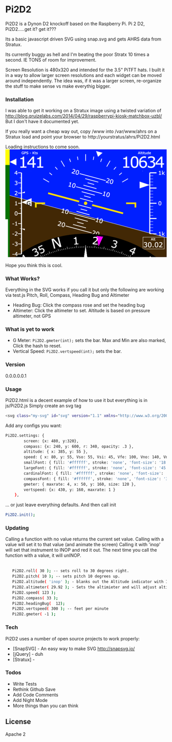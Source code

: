 # Pi2D2

Pi2D2 is a Dynon D2 knockoff based on the Raspberry Pi. Pi 2 D2, Pi2D2.....get it?  get it???

Its a basic javascript driven SVG using snap.svg and gets AHRS data from Stratux.

Its currently buggy as hell and I'm beating the poor Stratx 10 times a second. IE TONS of room for improvement.

Screen Resolution is 480x320 and intended for the 3.5" PiTFT hats. I built it in a way to allow larger screen resolutions and each widget can be moved around independently. The idea was, if it was a larger screen, re-organize the stuff to make sense vs make everythig bigger.

### Installation 
I was able to get it working on a Stratux image using a twisted variation of 
http://blog.qruizelabs.com/2014/04/29/raspberrypi-kiosk-matchbox-uzbl/
But I don't have it documented yet.

If you really want a cheap way out, copy /www into /var/www/ahrs on a Stratux load and point your browser to http://yourstratus/ahrs/Pi2D2.html

Loading instructions to come soon.
![alt text](https://raw.githubusercontent.com/Bagarre/Pi2D2/master/screenshots/Pi2D2Shot2.png)

Hope you think this is cool.

### What Works?
Everything in the SVG works if you call it but only the following are working via test.js
Pitch, Roll, Compass, Heading Bug and Altimeter
* Heading Bug: Click the compass rose and set the heading bug
* Altimeter: Click the altimeter to set. Altitude is based on pressure altimeter, not GPS


### What is yet to work
* G Meter: `Pi2D2.gmeter(int);` sets the bar. Max and Min are also marked, Click the hash to reset.
* Vertical Speed: `Pi2D2.vertspeed(int);` sets the bar.


### Version
0.0.0.0.0.1

### Usage

Pi2D2.html is a decent example of how to use it but everything is in js/Pi2D2.js
Simply create an svg tag
```sh
<svg class="my-svg" id="svg" version="1.1" xmlns="http://www.w3.org/2000/svg" height="320px" width="480px"></svg>
```
Add any configs you want:

```sh
Pi2D2.settings: {
        screen: {x: 480, y:320},
        compass: {x: 240, y: 600, r: 340, opacity: .3 },
        altitude: { x: 385, y: 55 },
        speed: { x: 80, y: 55, Vso: 55, Vsi: 45, Vfe: 100, Vno: 140, Vne: 160 },
        smallFont: { fill: '#ffffff', stroke: 'none', 'font-size': '18', 'text-anchor': 'middle' },
        largeFont: { fill: '#ffffff', stroke: 'none', 'font-size': '45', 'text-anchor': 'middle' },
        cardinalFont: { fill: '#ffffff', stroke: 'none', 'font-size': '40', 'text-anchor': 'middle' },
        compassFont: { fill: '#ffffff', stroke: 'none', 'font-size': '30', 'text-anchor': 'middle' },
        gmeter: { maxrate: 4, x: 50, y: 160, size: 120 },
        vertspeed: {x: 430, y: 160, maxrate: 1 }
    },

```
 ... or just leave everything defaults.
 And then call init
```sh
Pi2D2.init();
```

### Updating
Calling a function with no value  returns the current set value.
Calling with a value will set it to that value (and animate the screen)
Calling it with 'inop' will set that instrument to INOP and red it out.
The next time you call the function with a value, it will unINOP.

```sh

   Pi2D2.roll( 30 ); -- sets roll to 30 degrees right.
   Pi2D2.pitch( 10 ); -- sets pitch 10 degrees up.
   Pi2D2.altitude( 'inop' ); - blanks out the Altitude indicator with INOP;   
   Pi2D2.altimeter( 29.92 ); - Sets the altimieter and will adjust altitude accordingly   
   Pi2D2.speed( 123 );
   Pi2D2.compass( 33 );
   Pi2D2.headingBug(  12);
   Pi2D2.vertspeed( 300 ); -- feet per minute
   Pi2D2.gmeter( -1 );

```


### Tech

Pi2D2 uses a number of open source projects to work properly:

* [SnapSVG] - An easy way to make SVG http://snapsvg.io/
* [jQuery] - duh
* [Stratux] - 


### Todos

 - Write Tests
 - Rethink Github Save
 - Add Code Comments
 - Add Night Mode
 - More things than you can think

License
----

Apache 2


